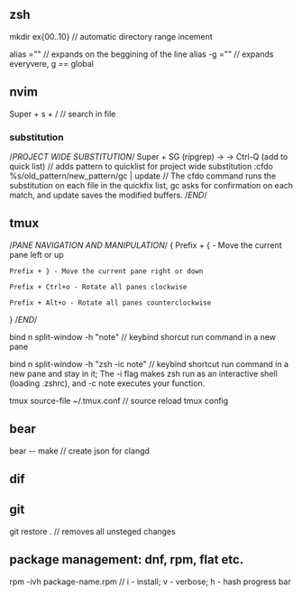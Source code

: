 ## zsh
mkdir ex{00..10}     // automatic directory range incement

alias <name>="<value>"     // expands on the beggining of the line
alias -g <name>="<value>"     // expands everyvere, g == global

## nvim
Super + s + /     // search in file

### substitution

/*PROJECT WIDE SUBSTITUTION*/
Super + SG (ripgrep) -> <pattern> -> Ctrl-Q (add to quick list)     // adds pattern to quicklist for project wide substitution
:cfdo %s/old_pattern/new_pattern/gc | update    // The cfdo command runs the substitution on each file in the quickfix list, gc asks for confirmation on each match, and update saves the modified buffers.
/*END*/

## tmux
/*PANE NAVIGATION AND MANIPULATION*/
{
    Prefix + { - Move the current pane left or up

    Prefix + } - Move the current pane right or down

    Prefix + Ctrl+o - Rotate all panes clockwise

    Prefix + Alt+o - Rotate all panes counterclockwise
}
/*END*/

bind n split-window -h "note"     // keybind shorcut run command in a new pane

bind n split-window -h "zsh -ic note"     // keybind shortcut run command in a new pane and stay in it; The -i flag makes zsh run as an interactive shell (loading .zshrc), and -c note executes your function.

tmux source-file ~/.tmux.conf     // source reload tmux config

## bear
bear -- make    // create json for clangd 

## dif

## git
git restore .       // removes all unsteged changes

## package management: dnf, rpm, flat etc.
rpm -ivh package-name.rpm       // i - install; v - verbose; h - hash progress bar
